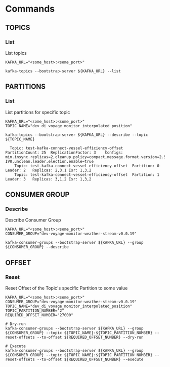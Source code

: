 # Commands


## TOPICS

### List

List topics
```
KAFKA_URL="<some_host>:<some_port>"

kafka-topics --bootstrap-server ${KAFKA_URL} --list
```

## PARTITIONS

### List

List partitions for specific topic
```
KAFKA_URL="<some_host>:<some_port>"
TOPIC_NAME="dev_di_voyage_monitor_interpolated_position"

kafka-topics --bootstrap-server ${KAFKA_URL} --describe --topic ${TOPIC_NAME}

  Topic: test-kafka-connect-vessel-efficiency-offset	PartitionCount: 25	ReplicationFactor: 3	Configs: min.insync.replicas=2,cleanup.policy=compact,message.format.version=2.5-IV0,unclean.leader.election.enable=true
    Topic: test-kafka-connect-vessel-efficiency-offset	Partition: 0	Leader: 2	Replicas: 2,3,1	Isr: 1,3,2
    Topic: test-kafka-connect-vessel-efficiency-offset	Partition: 1	Leader: 3	Replicas: 3,1,2	Isr: 1,3,2
```

## CONSUMER GROUP

### Describe

Describe Consumer Group
```
KAFKA_URL="<some_host>:<some_port>"
CONSUMER_GROUP="dev-voyage-monitor-weather-stream-v0.0.19"

kafka-consumer-groups --bootstrap-server ${KAFKA_URL} --group ${CONSUMER_GROUP} --describe
```


## OFFSET

### Reset

Reset Offset of the Topic's specific Partition to some value
```
KAFKA_URL="<some_host>:<some_port>"
CONSUMER_GROUP="dev-voyage-monitor-weather-stream-v0.0.19"
TOPIC_NAME="dev_di_voyage_monitor_interpolated_position"
TOPIC_PARTITION_NUMBER="2"
REQUIRED_OFFSET_NUMBER="27000"

# Dry-run
kafka-consumer-groups --bootstrap-server ${KAFKA_URL} --group ${CONSUMER_GROUP} --topic ${TOPIC_NAME}:${TOPIC_PARTITION_NUMBER} --reset-offsets --to-offset ${REQUIRED_OFFSET_NUMBER} --dry-run

# Execute
kafka-consumer-groups --bootstrap-server ${KAFKA_URL} --group ${CONSUMER_GROUP} --topic ${TOPIC_NAME}:${TOPIC_PARTITION_NUMBER} --reset-offsets --to-offset ${REQUIRED_OFFSET_NUMBER} --execute
```

